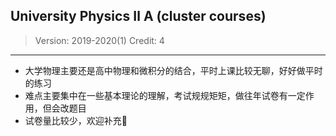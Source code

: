 ## University Physics Ⅱ A (cluster courses)

> Version: 2019-2020(1)
> Credit: 4
> 

----------

- 大学物理主要还是高中物理和微积分的结合，平时上课比较无聊，好好做平时的练习
- 难点主要集中在一些基本理论的理解，考试规规矩矩，做往年试卷有一定作用，但会改题目
- 试卷量比较少，欢迎补充:wave:
